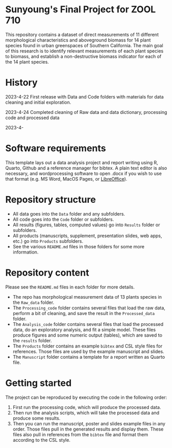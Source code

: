 # Sunyoung's Final Project for ZOOL 710

This repository contains a dataset of direct measurements of 11 different morphological characteristics and aboveground biomass for 14 plant species found in urban greenspaces of Southern California. The main goal of this research is to identify relevant measurements of each plant species to biomass, and establish a non-destructive biomass indicator for each of the 14 plant species. 

# History

2023-4-22 First release with Data and Code folders with materials for data cleaning and initial exploration.

2023-4-24 Completed cleaning of Raw data and data dictionary, processing code and processed data

2023-4- 


# Software requirements

This template lays out a data analysis project and report writing using R, Quarto, Github and a reference manager for bibtex. A plain text editor is also necessary, and wordprocessing software to open .docx if you wish to use that format (e.g. MS Word, MacOS Pages, or [LibreOffice](https://www.libreoffice.org/)). 

# Repository structure

* All data goes into the `Data` folder and any subfolders.
* All code goes into the `Code` folder or subfolders.
* All results (figures, tables, computed values) go into `Results` folder or subfolders.
* All products (manuscripts, supplement, presentation slides, web apps, etc.) go into `Products` subfolders.
* See the various `README.md` files in those folders for some more information.


# Repository content


Please see the `README.md` files in each folder for more details.

* The repo has morphological measurement data of 13 plants species in the `Raw_data` folder. 
* The `Processing_code` folder contains several files that load the raw data, perform a bit of cleaning, and save the result in the `Processed_data` folder. 
* The `Analysis_code` folder contains several files that load the processed data, do an exploratory analysis, and fit a simple model. These files produce figures and some numeric output (tables), which are saved to the `results` folder.
* The `Products` folder contains an example `bibtex` and CSL style files for references. Those files are used by the example manuscript and slides.
* The  `Manuscript` folder contains a template for a report written as Quarto file.


# Getting started

The project can be reproduced by executing the code in the following order:

1.  First run the processing code, which will produce the processed data. 
2.  Then run the analysis scripts, which will take the processed data and produce some results. 
3.  Then you can run the manuscript, poster and slides example files in any order. Those files pull in the generated results and display them. These files also pull in references from the `bibtex` file and format them according to the CSL style.

